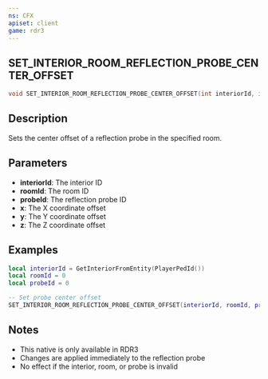 ```yaml
---
ns: CFX
apiset: client
game: rdr3
---
```

## SET_INTERIOR_ROOM_REFLECTION_PROBE_CENTER_OFFSET

```c
void SET_INTERIOR_ROOM_REFLECTION_PROBE_CENTER_OFFSET(int interiorId, int roomId, int probeId, float x, float y, float z);
```

## Description

Sets the center offset of a reflection probe in the specified room.

## Parameters

* **interiorId**: The interior ID
* **roomId**: The room ID
* **probeId**: The reflection probe ID
* **x**: The X coordinate offset
* **y**: The Y coordinate offset
* **z**: The Z coordinate offset

## Examples

```lua
local interiorId = GetInteriorFromEntity(PlayerPedId())
local roomId = 0
local probeId = 0

-- Set probe center offset
SET_INTERIOR_ROOM_REFLECTION_PROBE_CENTER_OFFSET(interiorId, roomId, probeId, 0.0, 2.0, -0.8)
```

## Notes

- This native is only available in RDR3
- Changes are applied immediately to the reflection probe
- No effect if the interior, room, or probe is invalid
